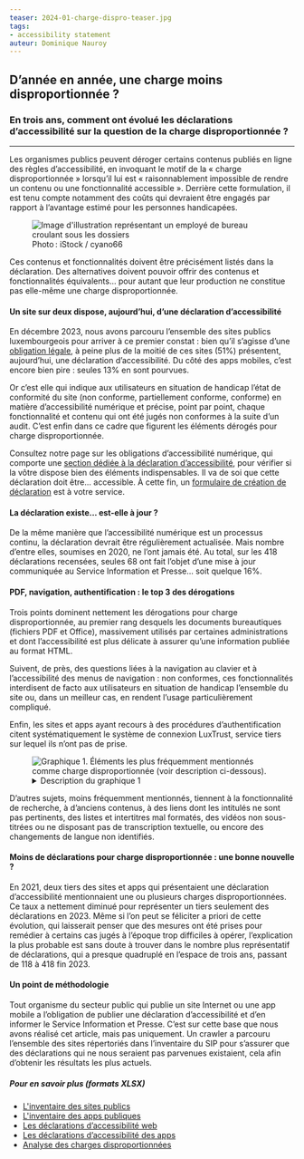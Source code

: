 ```yaml
---
teaser: 2024-01-charge-dispro-teaser.jpg
tags:
- accessibility statement
auteur: Dominique Nauroy
---
```


<script src="../../../../content/news/2024-01-26-charge-dispro.js"></script>
<h2>D’année en année, une charge moins disproportionnée ?</h2>
<h3>En trois ans, comment ont évolué les déclarations d’accessibilité sur la question de la charge disproportionnée ?</h3>
<hr>
<div class="intro">
    <p>Les organismes publics peuvent déroger certains contenus publiés en ligne des règles d’accessibilité, en invoquant le motif de la « charge disproportionnée » lorsqu’il lui est « raisonnablement impossible de rendre un contenu ou une fonctionnalité accessible ». Derrière cette formulation, il est tenu compte notamment des coûts qui devraient être engagés par rapport à l’avantage estimé pour les personnes handicapées.</p>
</div>
<figure role="group" aria-label="Photo: iStock / cyano66" class="pic">
    <img src="../../../../content/news/img/2024-01-charge-dispro.jpg" alt="Image d'illustration représentant un employé de bureau croulant sous les dossiers">
    <figcaption>Photo&#8239;: iStock / cyano66</figcaption>
</figure>
<p>Ces contenus et fonctionnalités doivent être précisément listés dans la déclaration. Des alternatives doivent pouvoir offrir des contenus et fonctionnalités équivalents... pour autant que leur production ne constitue pas elle-même une charge disproportionnée.</p>
<h4>Un site sur deux dispose, aujourd’hui, d’une déclaration d’accessibilité</h4>
<p>En décembre 2023, nous avons parcouru l’ensemble des sites publics luxembourgeois pour arriver à ce premier constat : bien qu’il s’agisse d’une <a href="https://legilux.public.lu/eli/etat/leg/loi/2019/05/28/a373/jo#art_5">obligation légale</a>, à peine plus de la moitié de ces sites (51%) présentent, aujourd’hui, une déclaration d’accessibilité. Du côté des apps mobiles, c’est encore bien pire : seules 13% en sont pourvues.</p>
<p>Or c’est elle qui indique aux utilisateurs en situation de handicap l’état de conformité du site (non conforme, partiellement conforme, conforme) en matière d’accessibilité numérique et précise, point par point, chaque fonctionnalité et contenu qui ont été jugés non conformes à la suite d’un audit. C’est enfin dans ce cadre que figurent les éléments dérogés pour charge disproportionnée.</p>
<p>Consultez notre page sur les obligations d’accessibilité numérique, qui comporte une <a href="https://accessibilite.public.lu/fr/obligations.html#d%C3%A9claration-daccessibilit%C3%A9">section dédiée à la déclaration d’accessibilité</a>, pour vérifier si la vôtre dispose bien des éléments indispensables. Il va de soi que cette déclaration doit être... accessible. À cette fin, un <a href="https://accessibilite.public.lu/fr/tools/decla.html">formulaire de création de déclaration</a> est à votre service.</p>
<h4>La déclaration existe... est-elle à jour ?</h4>
<p>De la même manière que l’accessibilité numérique est un processus continu, la déclaration devrait être régulièrement actualisée. Mais nombre d’entre elles, soumises en 2020, ne l’ont jamais été. Au total, sur les 418 déclarations recensées, seules 68 ont fait l’objet d’une mise à jour communiquée au Service Information et Presse... soit quelque 16%.</p>
<h4>PDF, navigation, authentification : le top 3 des dérogations</h4>
<p>Trois points dominent nettement les dérogations pour charge disproportionnée, au premier rang desquels les documents bureautiques (fichiers PDF et Office), massivement utilisés par certaines administrations et dont l’accessibilité est plus délicate à assurer qu’une information publiée au format HTML.</p>
<p>Suivent, de près, des questions liées à la navigation au clavier et à l’accessibilité des menus de navigation : non conformes, ces fonctionnalités interdisent de facto aux utilisateurs en situation de handicap l’ensemble du site ou, dans un meilleur cas, en rendent l’usage particulièrement compliqué.</p>
<p>Enfin, les sites et apps ayant recours à des procédures d’authentification citent systématiquement le système de connexion LuxTrust, service tiers sur lequel ils n’ont pas de prise.</p>
<figure class="chart">
    <div id="dispro">
        <img src="../../../../content/news/img/2024-01-dispro-burden.svg" alt="Graphique 1. Éléments les plus fréquemment mentionnés comme charge disproportionnée (voir description ci-dessous).">
    </div>
    <details>
        <summary>Description du graphique 1</summary>
        <p>Ce diagramme en barres présente, par ordre décroissant, les éléments les plus fréquemment mentionnés comme charge disproportionnée dans les déclarations d’accessibilité, en commençant par les documents bureautiques, la navigation au clavier et les procédures d’authentification, présents dans respectivement 31, 29 et 13% des déclarations.</p>
    </details>
</figure>
<p>D’autres sujets, moins fréquemment mentionnés, tiennent à la fonctionnalité de recherche, à d’anciens contenus, à des liens dont les intitulés ne sont pas pertinents, des listes et intertitres mal formatés, des vidéos non sous-titrées ou ne disposant pas de transcription textuelle, ou encore des changements de langue non identifiés.</p>
<h4>Moins de déclarations pour charge disproportionnée : une bonne nouvelle ?</h4>
<p>En 2021, deux tiers des sites et apps qui présentaient une déclaration d’accessibilité mentionnaient une ou plusieurs charges disproportionnées. Ce taux a nettement diminué pour représenter un tiers seulement des déclarations en 2023. Même si l’on peut se féliciter a priori de cette évolution, qui laisserait penser que des mesures ont été prises pour remédier à certains cas jugés à l’époque trop difficiles à opérer, l’explication la plus probable est sans doute à trouver dans le nombre plus représentatif de déclarations, qui a presque quadruplé en l’espace de trois ans, passant de 118 à 418 fin 2023.</p>
<h4>Un point de méthodologie</h4>
<p>Tout organisme du secteur public qui publie un site Internet ou une app mobile a l’obligation de publier une déclaration d’accessibilité et d’en informer le Service Information et Presse. C’est sur cette base que nous avons réalisé cet article, mais pas uniquement. Un crawler a parcouru l’ensemble des sites répertoriés dans l’inventaire du SIP pour s’assurer que des déclarations qui ne nous seraient pas parvenues existaient, cela afin d’obtenir les résultats les plus actuels.</p>
<aside class="more">
    <h5>Pour en savoir plus (formats XLSX)</h5>
    <ul>
        <li><a href="https://data.public.lu/fr/datasets/r/2c6ba70f-a41f-4c50-a224-033a94d00fa9">L'inventaire des sites publics</a></li>
        <li><a href="https://data.public.lu/fr/datasets/r/756ecd5c-75d2-49a6-9cf4-aa4c70a28f8c">L'inventaire des apps publiques</a></li>
        <li><a href="https://data.public.lu/fr/datasets/r/13a50790-cb0c-431d-9f17-198decfdb584">Les déclarations d’accessibilité web</a></li>
        <li><a href="https://data.public.lu/fr/datasets/r/6ed3e82a-0b52-4009-ba75-57c5af9b2d76">Les déclarations d’accessibilité des apps</a></li>
        <li><a href="#">Analyse des charges disproportionnées</a></li>
    </ul>
</aside>